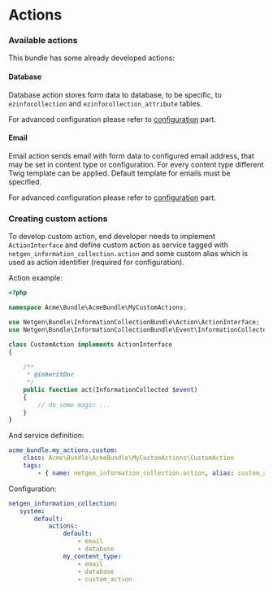 Actions
=======

### Available actions

This bundle has some already developed actions:

#### Database

Database action stores form data to database, to be specific, to `ezinfocollection` and `ezinfocollection_attribute` tables.

For advanced configuration please refer to [configuration](CONFIGURATION.md) part.

#### Email

Email action sends email with form data to configured email address, that may be set in content type or configuration.
For every content type different Twig template can be applied. Default template for emails must be specified.

For advanced configuration please refer to [configuration](CONFIGURATION.md) part.

### Creating custom actions

To develop custom action, end developer needs to implement `ActionInterface` 
and define custom action as service tagged with `netgen_information_collection.action` and some custom alias which is used as
action identifier (required for configuration).

Action example:

```php
<?php

namespace Acme\Bundle\AcmeBundle\MyCustomActions;

use Netgen\Bundle\InformationCollectionBundle\Action\ActionInterface;
use Netgen\Bundle\InformationCollectionBundle\Event\InformationCollected;

class CustomAction implements ActionInterface
{
    
    /**
     * @inheritDoc
     */
    public function act(InformationCollected $event)
    {
        // do some magic ...
    }
}
```

And service definition:

```yml
acme_bundle.my_actions.custom:
    class: Acme\Bundle\AcmeBundle\MyCustomActions\CustomAction
    tags:
        - { name: netgen_information_collection.action, alias: custom_action }
```

Configuration:

```yml
netgen_information_collection:
   system:
       default:
           actions:
               default:
                   - email
                   - database
               my_content_type:
                   - email
                   - database
                   - custom_action
```
